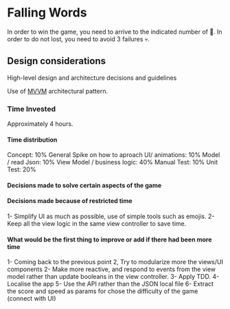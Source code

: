 Falling Words
===============

In order to win the game, you need to arrive to the indicated number of 💚.
In order to do not lost, you need to avoid 3 failures 💀.

## Design considerations
High-level design and architecture decisions and guidelines

Use of [MVVM](https://en.wikipedia.org/wiki/Model%E2%80%93view%E2%80%93viewmodel) architectural pattern.

### Time Invested
Approximately 4 hours.

#### Time distribution
Concept: 10%
General Spike on how to aproach UI/ animations: 10%
Model / read Json: 10%
View Model / business logic: 40%
Manual Test: 10%
Unit Test: 20%

#### Decisions made to solve certain aspects of the game


#### Decisions made because of restricted time
1- Simplify UI as much as possible, use of simple tools such as emojis.
2- Keep all the view logic in the same view controller to save time.

#### What would be the first thing to improve or add if there had been more time
1- Coming back to the previous point 2, Try to modularize more the views/UI components
2- Make more reactive, and respond to events from the view model rather than update booleans in the view controller.
3- Apply TDD.
4- Localise the app
5- Use the API rather than the JSON local file
6- Extract the score and speed as params for chose the difficulty of the game (connect with UI)

